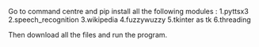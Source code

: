 Go to command centre and pip install all the following modules : 
1.pyttsx3
2.speech_recognition
3.wikipedia
4.fuzzywuzzy 
5.tkinter as tk
6.threading

Then download all the files and run the program.
